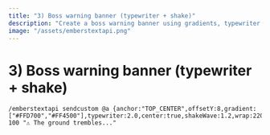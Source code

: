 ```yaml
---
title: "3) Boss warning banner (typewriter + shake)"
description: "Create a boss warning banner using gradients, typewriter effect, shake, background, and wrap via a single sendcustom command."
image: "/assets/emberstextapi.png"
---
```


# 3) Boss warning banner (typewriter + shake)
```
/emberstextapi sendcustom @a {anchor:"TOP_CENTER",offsetY:8,gradient:["#FFD700","#FF4500"],typewriter:2.0,center:true,shakeWave:1.2,wrap:220,background:true} 100 "⚠ The ground trembles..."
```
